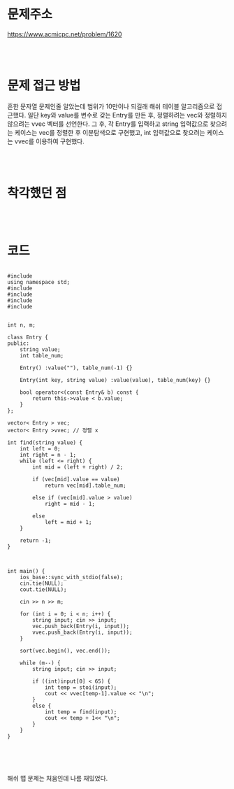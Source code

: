 # 문제주소
https://www.acmicpc.net/problem/1620


<br><br>
# 문제 접근 방법
흔한 문자열 문제인줄 알았는데 범위가 10만이나 되길래 해쉬 테이블 알고리즘으로 접근했다. 일단 key와 value를 변수로 갖는 Entry를 만든 후, 정렬하려는 vec와 정렬하지 않으려는 vvec 벡터를 선언한다. 그 후, 각 Entry를 입력하고 string 입력값으로 찾으려는 케이스는 vec를 정렬한 후 이분탐색으로 구현했고, int 입력값으로 찾으려는 케이스는 vvec를 이용하여 구현했다.


<br><br>
# 착각했던 점
<p>

</p>
<br><br>


# 코드
<pre>
<code>
#include <iostream>
using namespace std;
#include <string>
#include <vector>
#include <queue>
#include <algorithm>


int n, m;

class Entry {
public:
	string value;
	int table_num;

	Entry() :value(""), table_num(-1) {}

	Entry(int key, string value) :value(value), table_num(key) {}

	bool operator<(const Entry& b) const {
		return this->value < b.value;
	}
};

vector< Entry > vec;
vector< Entry >vvec; // 정렬 x

int find(string value) {
	int left = 0;
	int right = n - 1;
	while (left <= right) {
		int mid = (left + right) / 2;

		if (vec[mid].value == value)
			return vec[mid].table_num;

		else if (vec[mid].value > value)
			right = mid - 1;

		else
			left = mid + 1;
	}

	return -1;
}



int main() {
	ios_base::sync_with_stdio(false);
	cin.tie(NULL);
	cout.tie(NULL);

	cin >> n >> m;

	for (int i = 0; i < n; i++) {
		string input; cin >> input;
		vec.push_back(Entry(i, input));
		vvec.push_back(Entry(i, input));
	}

	sort(vec.begin(), vec.end());

	while (m--) {
		string input; cin >> input;

		if ((int)input[0] < 65) {
			int temp = stoi(input);
			cout << vvec[temp-1].value << "\n";
		}
		else {
			int temp = find(input);
			cout << temp + 1<< "\n";
		}
	}
}
</code>
</pre>

<br><br>
<p>
해쉬 맵 문제는 처음인데 나름 재밌었다.
</p>